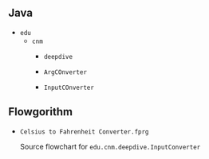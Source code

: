 ## Java

* `edu`
    * `cnm`
        * `deepdive`
        * `ArgCOnverter`
         
        * `InputCOnverter`
## Flowgorithm

* `Celsius to Fahrenheit Converter.fprg`
    
    
   Source flowchart for `edu.cnm.deepdive.InputConverter`
